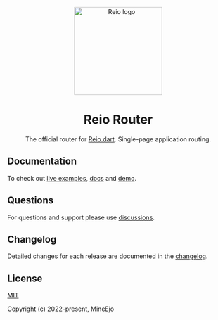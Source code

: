 <p align="center">
  <a href="https://reiodart.vercel.app/">
    <img width="200" src="https://raw.githubusercontent.com/MineEjo/reiodart/master/assets/reio_icon.png" alt="Reio logo">
  </a>
</p>

<h1 align="center">Reio Router</h1>

<p align="center">
  The official router for  <a href="https://github.com/MineEjo/reiodart">Reio.dart</a>.
  Single-page application routing.
</p>

## Documentation

To check out [live examples](https://reiodart.vercel.app/), [docs](https://mineejo.github.io/reiodart/)
and [demo](https://github.com/MineEjo/reiodart-demo).

## Questions

For questions and support please use [discussions](https://github.com/MineEjo/reiodart/discussions).

## Changelog

Detailed changes for each release are documented in
the [changelog](https://github.com/MineEjo/reiodart/blob/master/CHANGELOG.md).

## License

[MIT](https://opensource.org/licenses/MIT)

Copyright (c) 2022-present, MineEjo
